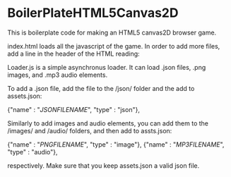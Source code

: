 BoilerPlateHTML5Canvas2D
========================

This is boilerplate code for making an HTML5 canvas2D browser game.

index.html loads all the javascript of the game. In order to add more files, add a line in the header of the HTML reading: 

<script type="text/javascript" src="*FILENAME*.js"></script>

Loader.js is a simple asynchronus loader. It can load .json files, .png images, and .mp3 audio elements.

To add a .json file, add the file to the /json/ folder and the add to assets.json:

{"name" : "*JSONFILENAME*", "type" : "json"},

Similarly to add images and audio elements, you can add them to the /images/ and /audio/ folders, and then add to assts.json:

{"name" : "*PNGFILENAME*", "type" : "image"},
{"name" : "*MP3FILENAME*", "type" : "audio"},

respectively. Make sure that you keep assets.json a valid json file.

